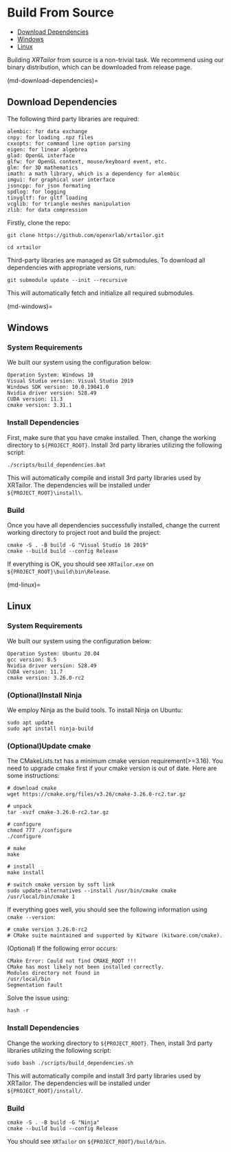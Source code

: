 # Build From Source

- [Download Dependencies](md-download-dependencies)
- [Windows](md-windows)
- [Linux](md-linux)

Building *XRTailor* from source is a non-trivial task. We recommend using our binary distribution, which can be downloaded from release page.

(md-download-dependencies)=

## Download Dependencies

The following third party libraries are required:

```text
alembic: for data exchange
cnpy: for loading .npz files
cxxopts: for command line option parsing
eigen: for linear algebrea
glad: OpenGL interface
glfw: for OpenGL context, mouse/keyboard event, etc.
glm: for 3D mathematics
imath: a math library, which is a dependency for alembic
imgui: for graphical user interface
jsoncpp: for json formating
spdlog: for logging
tinygltf: for gltf loading
vcglib: for triangle meshes manipulation
zlib: for data compression
```


Firstly, clone the repo:

```shell
git clone https://github.com/openxrlab/xrtailor.git

cd xrtailor
```

Third-party libraries are managed as Git submodules. To download all dependencies with appropriate versions, run:

```shell
git submodule update --init --recursive
```

This will automatically fetch and initialize all required submodules.

(md-windows)=

## Windows

### System Requirements

We built our system using the configuration below:

```
Operation System: Windows 10
Visual Studio version: Visual Studio 2019
Windows SDK version: 10.0.19041.0
Nvidia driver version: 528.49
CUDA version: 11.3
cmake version: 3.31.1
```

### Install Dependencies

First, make sure that you have cmake installed. Then, change the working directory to ```${PROJECT_ROOT}```. Install 3rd party libraries utilizing the following script:

```shell
./scripts/build_dependencies.bat
```

This will automatically compile and install 3rd party libraries used by XRTailor. The dependencies will be installed under ```${PROJECT_ROOT}\install\```.

### Build

Once you have all dependencies successfully installed, change the current working directory to project root and build the project:

```shell
cmake -S . -B build -G "Visual Studio 16 2019"
cmake --build build --config Release
```

If everything is OK, you should see ```XRTailor.exe``` on ```${PROJECT_ROOT}\build\bin\Release```.

(md-linux)=

## Linux

### System Requirements

We built our system using the configuration below:

```
Operation System: Ubuntu 20.04
gcc version: 8.5
Nvidia driver version: 528.49
CUDA version: 11.7
cmake version: 3.26.0-rc2
```

### (Optional)Install Ninja

We employ Ninja as the build tools. To install Ninja on Ubuntu:

```shell
sudo apt update
sudo apt install ninja-build
```

### (Optional)Update cmake

The CMakeLists.txt has a minimum cmake version requirement(>=3.16). You need to upgrade cmake first if your cmake version is out of date. Here are some instructions:

```shell
# download cmake
wget https://cmake.org/files/v3.26/cmake-3.26.0-rc2.tar.gz

# unpack
tar -xvzf cmake-3.26.0-rc2.tar.gz

# configure
chmod 777 ./configure
./configure

# make
make

# install
make install

# switch cmake version by soft link
sudo update-alternatives --install /usr/bin/cmake cmake /usr/local/bin/cmake 1
```

If everything goes well, you should see the following information using ```cmake --version```:

```
# cmake version 3.26.0-rc2
# CMake suite maintained and supported by Kitware (kitware.com/cmake).
```

(Optional) If the following error occurs:

```shell
CMake Error: Could not find CMAKE_ROOT !!!
CMake has most likely not been installed correctly.
Modules directory not found in
/usr/local/bin
Segmentation fault
```

Solve the issue using:

```shell
hash -r
```

### Install Dependencies

Change the working directory to ```${PROJECT_ROOT}```. Then, install 3rd party libraries utilizing the following script:

```shell
sudo bash ./scripts/build_dependencies.sh
```

This will automatically compile and install 3rd party libraries used by XRTailor. The dependencies will be installed under ```${PROJECT_ROOT}/install/```.

### Build

```shell
cmake -S . -B build -G "Ninja"
cmake --build build --config Release
```

You should see ```XRTailor``` on ```${PROJECT_ROOT}/build/bin```.
